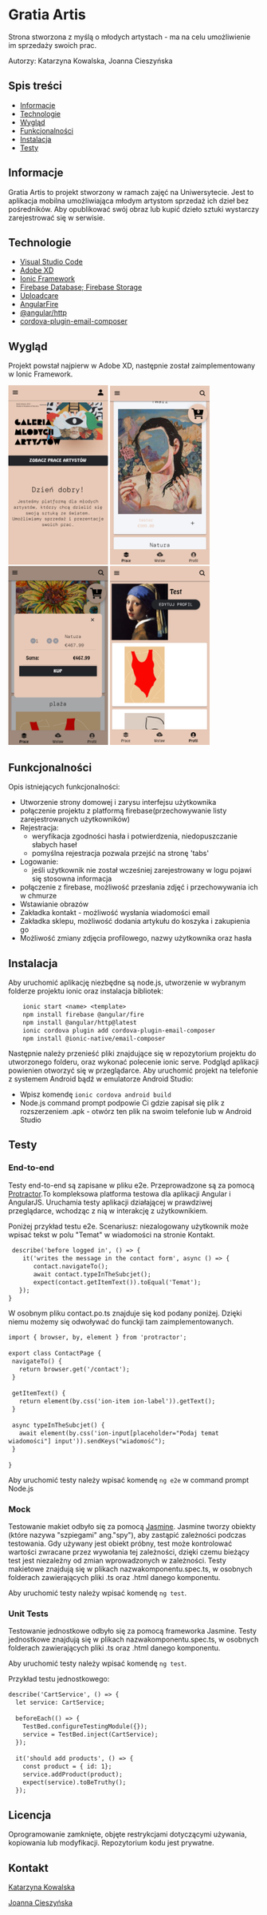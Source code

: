 # Gratia Artis

Strona stworzona z myślą o młodych artystach - ma na celu umożliwienie im sprzedaży swoich prac. 

Autorzy: Katarzyna Kowalska, Joanna Cieszyńska

## Spis treści
* [Informacje](#informacje)
* [Technologie](#technologie)
* [Wygląd](#wygląd)
* [Funkcjonalności](#funkcjonalności)
* [Instalacja](#instalacja)
* [Testy](#testy)


## Informacje

Gratia Artis to projekt stworzony w ramach zajęć na Uniwersytecie. Jest to aplikacja mobilna umożliwiająca młodym artystom sprzedaż ich dzieł bez pośredników.
Aby opublikować swój obraz lub kupić dzieło sztuki wystarczy zarejestrować się w serwisie.

## Technologie
* [Visual Studio Code](https://code.visualstudio.com/)
* [Adobe XD](https://www.adobe.com/pl/products/xd.html)
* [Ionic Framework](https://ionicframework.com/)
* [Firebase Database; Firebase Storage](https://firebase.google.com/)
* [Uploadcare](https://uploadcare.com/)
* [AngularFire](https://angular.io/)
* [@angular/http](https://angular.io/)
* [cordova-plugin-email-composer](https://ionicframework.com/)

## Wygląd
Projekt powstał najpierw w Adobe XD, następnie został zaimplementowany w Ionic Framework.

<img src="/screenshots/homepage.PNG" width="200px" /> <img src="/screenshots/feed.PNG" width="200px" /> <img src="/screenshots/cart modal.PNG" width="200px" /> <img src="/screenshots/profile.PNG" width="200px" /> 


## Funkcjonalności
Opis istniejących funkcjonalności: 
  * Utworzenie strony domowej i zarysu interfejsu użytkownika
  * połączenie projektu z platformą firebase(przechowywanie listy zarejestrowanych użytkowników)
  * Rejestracja: 
      - weryfikacja zgodności hasła i potwierdzenia, niedopuszczanie słabych haseł
      - pomyślna rejestracja pozwala przejść na stronę 'tabs' 
  * Logowanie:
      - jeśli użytkownik nie został wcześniej zarejestrowany w logu pojawi się stosowna informacja
  * połączenie z firebase, możliwość przesłania zdjęć i przechowywania ich w chmurze 
  * Wstawianie obrazów
  * Zakładka kontakt - możliwość wysłania wiadomości email
  * Zakładka sklepu, możliwość dodania artykułu do koszyka i zakupienia go
  * Możliwość zmiany zdjęcia profilowego, nazwy użytkownika oraz hasła
  
 ## Instalacja
  Aby uruchomić aplikację niezbędne są node.js, utworzenie w wybranym folderze projektu ionic oraz instalacja bibliotek:
```
	ionic start <name> <template>
	npm install firebase @angular/fire
	npm install @angular/http@latest
	ionic cordova plugin add cordova-plugin-email-composer
	npm install @ionic-native/email-composer
```
Następnie należy przenieść pliki znajdujące się w repozytorium projektu do utworzonego folderu, oraz wykonać polecenie ionic serve. Podgląd aplikacji powienien otworzyć się w przeglądarce. Aby uruchomić projekt na telefonie z systemem Android bądź w emulatorze Android Studio:
 * Wpisz komendę `ionic cordova android build`
 * Node.js command prompt podpowie Ci gdzie zapisał się plik z rozszerzeniem .apk - otwórz ten plik na swoim telefonie lub w Android Studio 
 
## Testy 
### End-to-end
Testy end-to-end są zapisane w pliku e2e. Przeprowadzone są za pomocą [Protractor](https://www.protractortest.org/#/).To kompleksowa platforma testowa dla aplikacji Angular i AngularJS. Uruchamia testy aplikacji działającej w prawdziwej przeglądarce, wchodząc z nią w interakcję z użytkownikiem. 

Poniżej przykład testu e2e. Scenariusz: niezalogowany użytkownik może wpisać tekst w polu "Temat" w wiadomości na stronie Kontakt. 
 ```
  describe('before logged in', () => {
     it('writes the message in the contact form', async () => {
        contact.navigateTo();
        await contact.typeInTheSubcjet();
        expect(contact.getItemText()).toEqual('Temat');
    });
 }
 ``` 
 W osobnym pliku contact.po.ts znajduje się kod podany poniżej. Dzięki niemu możemy się odwoływać do funckji tam zaimplementowanych.
 ```
 import { browser, by, element } from 'protractor';

export class ContactPage {
  navigateTo() {
    return browser.get('/contact');
  }

  getItemText() {
    return element(by.css('ion-item ion-label')).getText();
  }

  async typeInTheSubcjet() {
    await element(by.css('ion-input[placeholder="Podaj temat wiadomości"] input')).sendKeys("wiadomość"); 
  }
  
}
```
Aby uruchomić testy należy wpisać komendę `ng e2e` w command prompt Node.js
### Mock
Testowanie makiet odbyło się za pomocą [Jasmine](https://jasmine.github.io/). Jasmine tworzy obiekty (które nazywa "szpiegami" ang."spy"), aby zastąpić zależności podczas testowania. Gdy używany jest obiekt próbny, test może kontrolować wartości zwracane przez wywołania tej zależności, dzięki czemu bieżący test jest niezależny od zmian wprowadzonych w zależności.
Testy makietowe znajdują się w plikach nazwakomponentu.spec.ts, w osobnych folderach zawierających pliki .ts oraz .html danego komponentu.

Aby uruchomić testy należy wpisać komendę `ng test`. 
### Unit Tests
Testowanie jednostkowe odbyło się za pomocą frameworka Jasmine. 
Testy jednostkowe znajdują się w plikach nazwakomponentu.spec.ts, w osobnych folderach zawierających pliki .ts oraz .html danego komponentu.

Aby uruchomić testy należy wpisać komendę `ng test`.

Przykład testu jednostkowego:
```
describe('CartService', () => {
  let service: CartService;

  beforeEach(() => {
    TestBed.configureTestingModule({});
    service = TestBed.inject(CartService);
  });
  
  it('should add products', () => {
    const product = { id: 1};
    service.addProduct(product);
    expect(service).toBeTruthy();
  });
```
 
## Licencja 
Oprogramowanie zamknięte, objęte restrykcjami dotyczącymi używania, kopiowania lub modyfikacji. Repozytorium kodu jest prywatne.
 
## Kontakt 
 
 [Katarzyna Kowalska](https://github.com/katkow)
 
 [Joanna Cieszyńska](https://github.com/jcieszynska)
 
    
     
